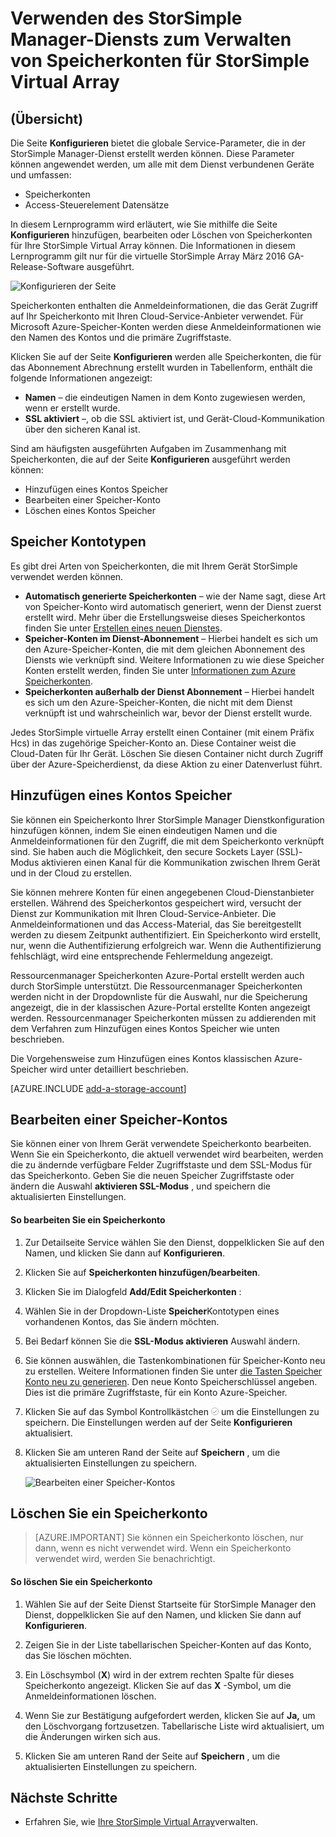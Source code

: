 <properties 
   pageTitle="Verwalten Ihrer StorSimple Speicherkonto | Microsoft Azure"
   description="Erläutert, wie Sie mithilfe die Seite StorSimple Manager konfigurieren hinzufügen, bearbeiten, löschen oder die Tasten Sicherheit für ein Speicherkonto zugeordnet StorSimple virtuelle Arrays drehen können."
   services="storsimple"
   documentationCenter="NA"
   authors="alkohli"
   manager="carmonm"
   editor="" />
<tags 
   ms.service="storsimple"
   ms.devlang="NA"
   ms.topic="article"
   ms.tgt_pltfrm="NA"
   ms.workload="TBD"
   ms.date="09/29/2016"
   ms.author="alkohli" />

# <a name="use-the-storsimple-manager-service-to-manage-storage-accounts-for-storsimple-virtual-array"></a>Verwenden des StorSimple Manager-Diensts zum Verwalten von Speicherkonten für StorSimple Virtual Array

## <a name="overview"></a>(Übersicht)

Die Seite **Konfigurieren** bietet die globale Service-Parameter, die in der StorSimple Manager-Dienst erstellt werden können. Diese Parameter können angewendet werden, um alle mit dem Dienst verbundenen Geräte und umfassen:

- Speicherkonten 
- Access-Steuerelement Datensätze 

In diesem Lernprogramm wird erläutert, wie Sie mithilfe die Seite **Konfigurieren** hinzufügen, bearbeiten oder Löschen von Speicherkonten für Ihre StorSimple Virtual Array können. Die Informationen in diesem Lernprogramm gilt nur für die virtuelle StorSimple Array März 2016 GA-Release-Software ausgeführt.

 ![Konfigurieren der Seite](./media/storsimple-ova-manage-storage-accounts/configure_service_page.png)  

Speicherkonten enthalten die Anmeldeinformationen, die das Gerät Zugriff auf Ihr Speicherkonto mit Ihren Cloud-Service-Anbieter verwendet. Für Microsoft Azure-Speicher-Konten werden diese Anmeldeinformationen wie den Namen des Kontos und die primäre Zugriffstaste. 

Klicken Sie auf der Seite **Konfigurieren** werden alle Speicherkonten, die für das Abonnement Abrechnung erstellt wurden in Tabellenform, enthält die folgende Informationen angezeigt:

- **Namen** – die eindeutigen Namen in dem Konto zugewiesen werden, wenn er erstellt wurde.
- **SSL aktiviert** –, ob die SSL aktiviert ist, und Gerät-Cloud-Kommunikation über den sicheren Kanal ist.

Sind am häufigsten ausgeführten Aufgaben im Zusammenhang mit Speicherkonten, die auf der Seite **Konfigurieren** ausgeführt werden können:

- Hinzufügen eines Kontos Speicher 
- Bearbeiten einer Speicher-Konto 
- Löschen eines Kontos Speicher 


## <a name="types-of-storage-accounts"></a>Speicher Kontotypen

Es gibt drei Arten von Speicherkonten, die mit Ihrem Gerät StorSimple verwendet werden können.

- **Automatisch generierte Speicherkonten** – wie der Name sagt, diese Art von Speicher-Konto wird automatisch generiert, wenn der Dienst zuerst erstellt wird. Mehr über die Erstellungsweise dieses Speicherkontos finden Sie unter [Erstellen eines neuen Dienstes](storsimple-ova-manage-service.md#create-a-service). 
- **Speicher-Konten im Dienst-Abonnement** – Hierbei handelt es sich um den Azure-Speicher-Konten, die mit dem gleichen Abonnement des Diensts wie verknüpft sind. Weitere Informationen zu wie diese Speicher Konten erstellt werden, finden Sie unter [Informationen zum Azure Speicherkonten](../storage/storage-create-storage-account.md). 
- **Speicherkonten außerhalb der Dienst Abonnement** – Hierbei handelt es sich um den Azure-Speicher-Konten, die nicht mit dem Dienst verknüpft ist und wahrscheinlich war, bevor der Dienst erstellt wurde.

Jedes StorSimple virtuelle Array erstellt einen Container (mit einem Präfix Hcs) in das zugehörige Speicher-Konto an. Diese Container weist die Cloud-Daten für Ihr Gerät. Löschen Sie diesen Container nicht durch Zugriff über der Azure-Speicherdienst, da diese Aktion zu einer Datenverlust führt.

## <a name="add-a-storage-account"></a>Hinzufügen eines Kontos Speicher

Sie können ein Speicherkonto Ihrer StorSimple Manager Dienstkonfiguration hinzufügen können, indem Sie einen eindeutigen Namen und die Anmeldeinformationen für den Zugriff, die mit dem Speicherkonto verknüpft sind. Sie haben auch die Möglichkeit, den secure Sockets Layer (SSL)-Modus aktivieren einen Kanal für die Kommunikation zwischen Ihrem Gerät und in der Cloud zu erstellen.

Sie können mehrere Konten für einen angegebenen Cloud-Dienstanbieter erstellen. Während des Speicherkontos gespeichert wird, versucht der Dienst zur Kommunikation mit Ihren Cloud-Service-Anbieter. Die Anmeldeinformationen und das Access-Material, das Sie bereitgestellt werden zu diesem Zeitpunkt authentifiziert. Ein Speicherkonto wird erstellt, nur, wenn die Authentifizierung erfolgreich war. Wenn die Authentifizierung fehlschlägt, wird eine entsprechende Fehlermeldung angezeigt.

Ressourcenmanager Speicherkonten Azure-Portal erstellt werden auch durch StorSimple unterstützt. Die Ressourcenmanager Speicherkonten werden nicht in der Dropdownliste für die Auswahl, nur die Speicherung angezeigt, die in der klassischen Azure-Portal erstellte Konten angezeigt werden. Ressourcenmanager Speicherkonten müssen zu addierenden mit dem Verfahren zum Hinzufügen eines Kontos Speicher wie unten beschrieben.

Die Vorgehensweise zum Hinzufügen eines Kontos klassischen Azure-Speicher wird unter detailliert beschrieben.

[AZURE.INCLUDE [add-a-storage-account](../../includes/storsimple-ova-configure-new-storage-account.md)]

## <a name="edit-a-storage-account"></a>Bearbeiten einer Speicher-Kontos

Sie können einer von Ihrem Gerät verwendete Speicherkonto bearbeiten. Wenn Sie ein Speicherkonto, die aktuell verwendet wird bearbeiten, werden die zu ändernde verfügbare Felder Zugriffstaste und dem SSL-Modus für das Speicherkonto. Geben Sie die neuen Speicher Zugriffstaste oder ändern die Auswahl **aktivieren SSL-Modus** , und speichern die aktualisierten Einstellungen.

#### <a name="to-edit-a-storage-account"></a>So bearbeiten Sie ein Speicherkonto

1. Zur Detailseite Service wählen Sie den Dienst, doppelklicken Sie auf den Namen, und klicken Sie dann auf **Konfigurieren**.

2. Klicken Sie auf **Speicherkonten hinzufügen/bearbeiten**.

3. Klicken Sie im Dialogfeld **Add/Edit Speicherkonten** :

  1. Wählen Sie in der Dropdown-Liste **Speicher**Kontotypen eines vorhandenen Kontos, das Sie ändern möchten. 
  2. Bei Bedarf können Sie die **SSL-Modus aktivieren** Auswahl ändern.
  3. Sie können auswählen, die Tastenkombinationen für Speicher-Konto neu zu erstellen. Weitere Informationen finden Sie unter [die Tasten Speicher Konto neu zu generieren](storage-create-storage-account.md#manage-your-storage-access-keys). Den neue Konto Speicherschlüssel angeben. Dies ist die primäre Zugriffstaste, für ein Konto Azure-Speicher. 
  4. Klicken Sie auf das Symbol Kontrollkästchen ![aktivieren Sie Symbol](./media/storsimple-ova-manage-storage-accounts/checkicon.png) um die Einstellungen zu speichern. Die Einstellungen werden auf der Seite **Konfigurieren** aktualisiert. 
  5. Klicken Sie am unteren Rand der Seite auf **Speichern** , um die aktualisierten Einstellungen zu speichern. 

     ![Bearbeiten einer Speicher-Kontos](./media/storsimple-ova-manage-storage-accounts/modifyexistingstorageaccount.png)
  
## <a name="delete-a-storage-account"></a>Löschen Sie ein Speicherkonto

> [AZURE.IMPORTANT] Sie können ein Speicherkonto löschen, nur dann, wenn es nicht verwendet wird. Wenn ein Speicherkonto verwendet wird, werden Sie benachrichtigt.

#### <a name="to-delete-a-storage-account"></a>So löschen Sie ein Speicherkonto

1. Wählen Sie auf der Seite Dienst Startseite für StorSimple Manager den Dienst, doppelklicken Sie auf den Namen, und klicken Sie dann auf **Konfigurieren**.

2. Zeigen Sie in der Liste tabellarischen Speicher-Konten auf das Konto, das Sie löschen möchten.

3. Ein Löschsymbol (**X**) wird in der extrem rechten Spalte für dieses Speicherkonto angezeigt. Klicken Sie auf das **X** -Symbol, um die Anmeldeinformationen löschen.

4. Wenn Sie zur Bestätigung aufgefordert werden, klicken Sie auf **Ja,** um den Löschvorgang fortzusetzen. Tabellarische Liste wird aktualisiert, um die Änderungen wirken sich aus.

5. Klicken Sie am unteren Rand der Seite auf **Speichern** , um die aktualisierten Einstellungen zu speichern.


## <a name="next-steps"></a>Nächste Schritte

- Erfahren Sie, wie [Ihre StorSimple Virtual Array](storsimple-ova-web-ui-admin.md)verwalten.
